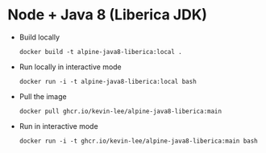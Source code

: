 # Node + Java 8 (Liberica JDK)

* Build locally
  ```shell
  docker build -t alpine-java8-liberica:local .
  ```

* Run locally in interactive mode
  ```shell
  docker run -i -t alpine-java8-liberica:local bash
  ```

* Pull the image
  ```shell
  docker pull ghcr.io/kevin-lee/alpine-java8-liberica:main
  ```

* Run in interactive mode
  ```shell
  docker run -i -t ghcr.io/kevin-lee/alpine-java8-liberica:main bash
  ```
